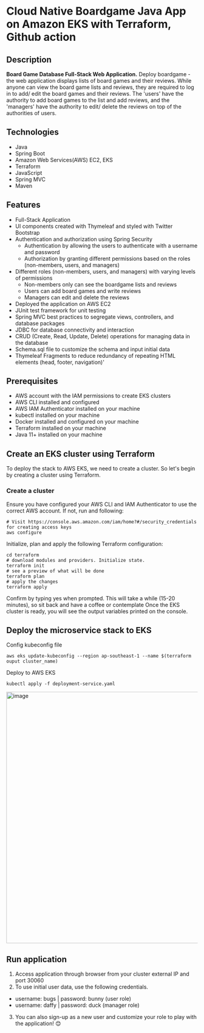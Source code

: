 # Cloud Native Boardgame Java App on Amazon EKS with Terraform, Github action

## Description

**Board Game Database Full-Stack Web Application.**
Deploy boardgame - the web application displays lists of board games and their reviews. While anyone can view the board game lists and reviews, they are required to log in to add/ edit the board games and their reviews. The 'users' have the authority to add board games to the list and add reviews, and the 'managers' have the authority to edit/ delete the reviews on top of the authorities of users.  

## Technologies

- Java
- Spring Boot
- Amazon Web Services(AWS) EC2, EKS
- Terraform
- JavaScript
- Spring MVC
- Maven

## Features

- Full-Stack Application
- UI components created with Thymeleaf and styled with Twitter Bootstrap
- Authentication and authorization using Spring Security
  - Authentication by allowing the users to authenticate with a username and password
  - Authorization by granting different permissions based on the roles (non-members, users, and managers)
- Different roles (non-members, users, and managers) with varying levels of permissions
  - Non-members only can see the boardgame lists and reviews
  - Users can add board games and write reviews
  - Managers can edit and delete the reviews
- Deployed the application on AWS EC2
- JUnit test framework for unit testing
- Spring MVC best practices to segregate views, controllers, and database packages
- JDBC for database connectivity and interaction
- CRUD (Create, Read, Update, Delete) operations for managing data in the database
- Schema.sql file to customize the schema and input initial data
- Thymeleaf Fragments to reduce redundancy of repeating HTML elements (head, footer, navigation)'

## Prerequisites
- AWS account with the IAM permissions to create EKS clusters
- AWS CLI installed and configured
- AWS IAM Authenticator installed on your machine
- kubectl installed on your machine
- Docker installed and configured on your machine
- Terraform installed on your machine
- Java 11+ installed on your machine

## Create an EKS cluster using Terraform
To deploy the stack to AWS EKS, we need to create a cluster. So let's begin by creating a cluster using Terraform.

### Create a cluster
Ensure you have configured your AWS CLI and IAM Authenticator to use the correct AWS account. If not, run and following:
```
# Visit https://console.aws.amazon.com/iam/home?#/security_credentials for creating access keys
aws configure
```
Initialize, plan and apply the following Terraform configuration:

```
cd terraform
# download modules and providers. Initialize state.
terraform init
# see a preview of what will be done
terraform plan
# apply the changes
terraform apply
```
Confirm by typing yes when prompted. This will take a while (15-20 minutes), so sit back and have a coffee or contemplate
Once the EKS cluster is ready, you will see the output variables printed on the console.

## Deploy the microservice stack to EKS
Config kubeconfig file
```
aws eks update-kubeconfig --region ap-southeast-1 --name $(terraform ouput cluster_name)
```
Deploy to AWS EKS
```
kubectl apply -f deployment-service.yaml
```
<img width="660" alt="image" src="https://github.com/user-attachments/assets/4785cd67-237a-44bf-8942-ecc1ad7ccc44">

## Run application

1. Access application through browser from your cluster external IP and port 30060
2. To use initial user data, use the following credentials.
  - username: bugs    |     password: bunny (user role)
  - username: daffy   |     password: duck  (manager role)
3. You can also sign-up as a new user and customize your role to play with the application! 😊

